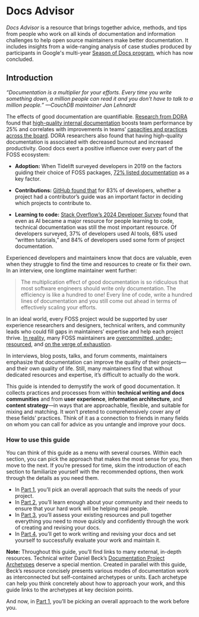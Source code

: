 # Docs Advisor

*Docs Advisor* is a resource that brings together advice, methods, and tips from people who work on all kinds of documentation and information challenges to help open source maintainers make better documentation. It includes insights from a wide-ranging analysis of case studies produced by participants in Google's multi-year [Season of Docs program](https://developers.google.com/season-of-docs), which has now concluded.

## Introduction 

_“Documentation is a multiplier for your efforts. Every time you write something down, a million people can read it and you don't have to talk to a million people.” —CouchDB maintainer Jan Lehnardt_

The effects of good documentation are quantifiable. [Research from DORA](https://cloud.google.com/blog/products/devops-sre/deep-dive-into-2022-state-of-devops-report-on-documentation) found that [high-quality internal documentation](https://dora.dev/research/2023/dora-report/) boosts team performance by 25% and correlates with improvements in teams’ [capacities and practices across the board](https://cloud.google.com/blog/products/devops-sre/deep-dive-into-2022-state-of-devops-report-on-documentation). DORA researchers also found that having high-quality documentation is associated with decreased burnout and increased productivity. Good docs exert a positive influence over every part of the FOSS ecosystem: 

* **Adoption:** When Tidelift surveyed developers in 2019 on the factors guiding their choice of FOSS packages, [72% listed documentation](https://cdn2.hubspot.net/hubfs/4008838/Resources/The-2019-Tidelift-managed-open-source-survey-results.pdf?utm_medium=email&utm_content=76541577&utm_source=hs_automation&hsCtaTracking=4eec8e61-f6ea-42aa-9105-2654a6537299%7C1b61952f-9b9b-42d8-bca3-476eccd649b4) as a key factor.

* **Contributions:** [GitHub found that](https://opensourcesurvey.org/2024/) for 83% of developers, whether a project had a contributor’s guide was an important factor in deciding which projects to contribute to.

* **Learning to code:** [Stack Overflow’s 2024 Developer Survey](https://survey.stackoverflow.co/2024/developer-profile#learning-to-code) found that even as AI became a major resource for people learning to code, technical documentation was still the most important resource.  Of developers surveyed, 37% of developers used AI tools, 68% used “written tutorials,” and 84% of developers used some form of project documentation. 

Experienced developers and maintainers know that docs are valuable, even when they struggle to find the time and resources to create or fix their own. In an interview, one longtime maintainer went further:

> The multiplication effect of good documentation is so ridiculous that most software engineers should write only documentation. The efficiency is like a hundred to one! Every line of code, write a hundred lines of documentation and you still come out ahead in terms of effectively scaling your efforts.

In an ideal world, every FOSS project would be supported by user experience researchers and designers, technical writers, and community leads who could fill gaps in maintainers’ expertise and help each project thrive. [In reality](https://f.hubspotusercontent30.net/hubfs/4008838/Resources/2021_Tidelift_Maintainer_Survey_FINAL.pdf), many FOSS maintainers are [overcommitted, under-resourced](https://tidelift.com/open-source-maintainer-survey-2023), and [on the verge of exhaustion](https://medium.com/better-programming/why-open-source-developers-are-burning-out-1a860854884c). 

In interviews, blog posts, talks, and forum comments, maintainers emphasize that documentation can improve the quality of their projects—and their own quality of life. Still, many maintainers find that without dedicated resources and expertise, it’s difficult to actually do the work. 

This guide is intended to demystify the work of good documentation. It collects practices and processes from within **technical writing and docs communities** and from **user experience**, **information architecture**, and **content strategy**—in ways that are approachable, flexible, and suitable for mixing and matching. It won’t pretend to comprehensively cover any of these fields’ practices. Think of it as a connection to friends in many fields on whom you can call for advice as you untangle and improve your docs.

### How to use this guide

You can think of this guide as a menu with several courses. Within each section, you can pick the approach that makes the most sense for you, then move to the next. If you’re pressed for time, skim the introduction of each section to familiarize yourself with the recommended options, then work through the details as you need them. 

* In [Part 1](part_1.md), you’ll pick an overall approach that suits the needs of your project. 
* In [Part 2](part_2.md), you’ll learn enough about your community and their needs to ensure that your hard work will be helping real people.
* In [Part 3](part_3.md), you’ll assess your existing resources and pull together everything you need to move quickly and confidently through the work of creating and revising your docs.
* In [Part 4](part_4.md), you’ll get to work writing and revising your docs and set yourself to successfully evaluate your work and maintain it.

**Note:** Throughout this guide, you’ll find links to many external, in-depth resources. Technical writer Daniel Beck’s [Documentation Project Archetypes](https://github.com/google/opendocs/blob/main/project_archetypes/README.md) deserve a special mention. Created in parallel with this guide, Beck’s resource concisely presents various modes of documentation work as interconnected but self-contained archetypes or units. Each archetype can help you think concretely about how to approach your work, and this guide links to the archetypes at key decision points.

And now, in [Part 1](part_1.md), you’ll be picking an overall approach to the work before you. 